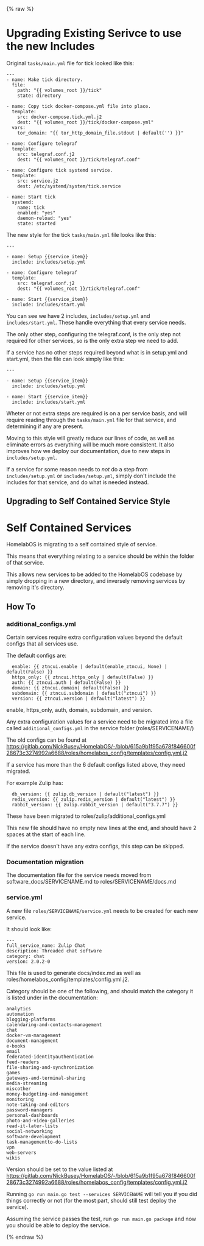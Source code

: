 {% raw %}
# Upgrading Existing Serivce to use the new Includes

Original `tasks/main.yml` file for tick looked like this:

```
---
- name: Make tick directory.
  file:
    path: "{{ volumes_root }}/tick"
    state: directory

- name: Copy tick docker-compose.yml file into place.
  template:
    src: docker-compose.tick.yml.j2
    dest: "{{ volumes_root }}/tick/docker-compose.yml"
  vars:
    tor_domain: "{{ tor_http_domain_file.stdout | default('') }}"

- name: Configure telegraf
  template:
    src: telegraf.conf.j2
    dest: "{{ volumes_root }}/tick/telegraf.conf"

- name: Configure tick systemd service.
  template:
    src: service.j2
    dest: /etc/systemd/system/tick.service

- name: Start tick
  systemd:
    name: tick
    enabled: "yes"
    daemon-reload: "yes"
    state: started
```

The new style for the tick `tasks/main.yml` file looks like this:

```
---

- name: Setup {{service_item}}
  include: includes/setup.yml

- name: Configure telegraf
  template:
    src: telegraf.conf.j2
    dest: "{{ volumes_root }}/tick/telegraf.conf"

- name: Start {{service_item}}
  include: includes/start.yml
```

You can see we have 2 includes, `includes/setup.yml` and `includes/start.yml`. These handle everything that every service needs.

The only other step, configuring the telegraf.conf, is the only step not required for other services, so is the only extra step we need to add.

If a service has no other steps required beyond what is in setup.yml and start.yml, then the file can look simply like this:

```
---

- name: Setup {{service_item}}
  include: includes/setup.yml

- name: Start {{service_item}}
  include: includes/start.yml
```

Wheter or not extra steps are required is on a per service basis, and will require reading through the `tasks/main.yml` file for that service, and determining if any are present.

Moving to this style will greatly reduce our lines of code, as well as eliminate errors as everything will be much more consistent. It also improves how we deploy our documentation, due to new steps in `includes/setup.yml`.

If a service for some reason needs to _not_ do a step from `includes/setup.yml` or `includes/setup.yml`, simply don't include the includes for that service, and do what is needed instead.

## Upgrading to Self Contained Service Style

# Self Contained Services

HomelabOS is migrating to a self contained style of service.

This means that everything relating to a service should be within the folder of that service.

This allows new services to be added to the HomelabOS codebase by simply dropping in a new directory, and inversely removing services by removing it's directory.

## How To

### additional_configs.yml

Certain services require extra configuration values beyond the default configs that all services use.

The default configs are:

```
  enable: {{ ztncui.enable | default(enable_ztncui, None) | default(False) }}
  https_only: {{ ztncui.https_only | default(False) }}
  auth: {{ ztncui.auth | default(False) }}
  domain: {{ ztncui.domain| default(False) }}
  subdomain: {{ ztncui.subdomain | default("ztncui") }}
  version: {{ ztncui.version | default("latest") }}
```

enable, https_only, auth, domain, subdomain, and version.

Any extra configuration values for a service need to be migrated into a file called `additional_configs.yml` in the service folder (roles/SERVICENAME/)

The old configs can be found at https://gitlab.com/NickBusey/HomelabOS/-/blob/615a9b1f95a678f846600f28673c3274992a6688/roles/homelabos_config/templates/config.yml.j2

If a service has more than the 6 default configs listed above, they need migrated.

For example Zulip has:

```
  db_version: {{ zulip.db_version | default("latest") }}
  redis_version: {{ zulip.redis_version | default("latest") }}
  rabbit_version: {{ zulip.rabbit_version | default("3.7.7") }}
```

These have been migrated to roles/zulip/additional_configs.yml

This new file should have no empty new lines at the end, and should have 2 spaces at the start of each line.

If the service doesn't have any extra configs, this step can be skipped.

### Documentation migration

The documentation file for the service needs moved from software_docs/SERVICENAME.md to roles/SERVICENAME/docs.md

### service.yml

A new file `roles/SERVICENAME/service.yml` needs to be created for each new service.

It should look like:

```
---
full_service_name: Zulip Chat
description: Threaded chat software
category: chat
version: 2.0.2-0
```

This file is used to generate docs/index.md as well as roles/homelabos_config/templates/config.yml.j2.

Category should be one of the following, and should match the category it is listed under in the documentation: 

```
analytics
automation
blogging-platforms
calendaring-and-contacts-management
chat
docker-vm-management
document-management
e-books
email
federated-identityauthentication
feed-readers
file-sharing-and-synchronization
games
gateways-and-terminal-sharing
media-streaming
miscother
money-budgeting-and-management
monitoring
note-taking-and-editors
password-managers
personal-dashboards
photo-and-video-galleries
read-it-later-lists
social-networking
software-development
task-managementto-do-lists
vpn
web-servers
wikis
```

Version should be set to the value listed at https://gitlab.com/NickBusey/HomelabOS/-/blob/615a9b1f95a678f846600f28673c3274992a6688/roles/homelabos_config/templates/config.yml.j2

Running `go run main.go test --services SERVICENAME` will tell you if you did things correctly or not (for the most part, should still test deploy the service).

Assuming the service passes the test, run `go run main.go package` and now you should be able to deploy the service.

{% endraw %}
